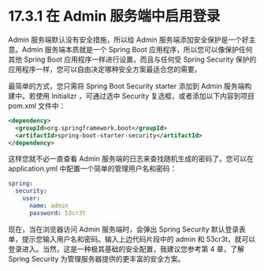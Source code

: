 # 17.3.1 在 Admin 服务端中启用登录

Admin 服务端默认没有安全措施，所以给 Admin 服务端添加安全保护是一个好主意。Admin 服务端本质就是一个 Spring Boot 应用程序，所以您可以像保护任何其他 Spring Boot 应用程序一样进行设置，而且与任何受 Spring Security 保护的应用程序一样，您可以自由决定哪种安全方案最适合您的需要。

最简单的方式，您只需将 Spring Boot Security starter 添加到 Admin 服务端构建中。若使用 Initializr ，可通过选中 Security 复选框，或者添加以下内容到项目 pom.xml 文件中：

```xml
<dependency>
  <groupId>org.springframework.boot</groupId>
  <artifactId>spring-boot-starter-security</artifactId>
</dependency>
```

这样您就不必一直查看 Admin 服务端的日志来查找随机生成的密码了。您可以在 application.yml 中配置一个简单的管理用户名和密码：

```yaml
spring:
  security:
    user:
      name: admin
      password: 53cr3t
```

现在，当在浏览器访问 Admin 服务端时，会弹出 Spring Security 默认登录表单，提示您输入用户名和密码。输入上边代码片段中的 admin 和 53cr3t，就可以登录进入。当然，这是一种极其基础的安全配置，我建议您参考第 4 章，了解 Spring Security 为管理服务器提供的更丰富的安全方案。

